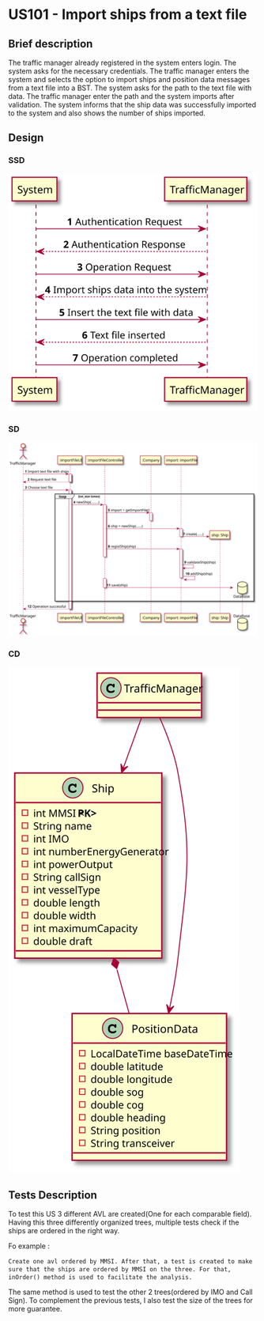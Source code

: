 # US101 - Import ships from a text file

## Brief description

The traffic manager already registered in the system enters login. The system asks for the necessary credentials. The traffic manager enters the system and selects the option to import ships and position data messages from a text file into a BST. The system asks for the path to the text file with data. The traffic manager enter the path and the system imports after validation. The system informs that the ship data was successfully imported to the system and also shows the number of ships imported.

## Design

### SSD

![SSD](Docs/Sprint1/US101/SSD.svg)

### SD

![SD](Docs/Sprint1/US101/SD.svg)

### CD

![CD](Docs/Sprint1/US101/CD.svg)


## Tests Description

To test this US 3 different AVL are created(One for each comparable field). Having this three differently organized trees, multiple tests check if the ships are ordered in the right way.

Fo example :

    Create one avl ordered by MMSI. After that, a test is created to make sure that the ships are ordered by MMSI on the three. For that, inOrder() method is used to facilitate the analysis.

The same method is used to test the other 2 trees(ordered by IMO and Call Sign). To complement the previous tests, I also test the size of the trees for more guarantee.

